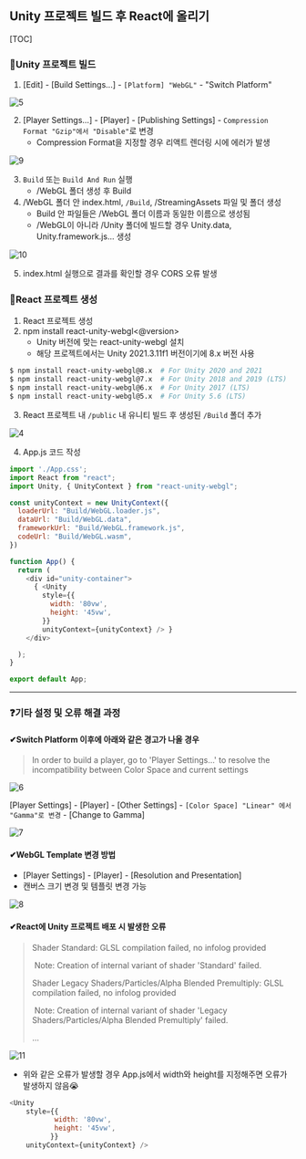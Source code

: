 ## Unity 프로젝트 빌드 후 React에 올리기

[TOC]

###  🔸Unity 프로젝트 빌드

1. [Edit] - [Build Settings...] - `[Platform] "WebGL"` - "Switch Platform"

![5](./Image/5.png)

2. [Player Settings...] - [Player] - [Publishing Settings] - `Compression Format "Gzip"에서 "Disable"`로 변경
   * Compression Format을 지정할 경우 리액트 렌더링 시에 에러가 발생

![9](./Image/9.PNG)



3. `Build` 또는 `Build And Run` 실행
   * /WebGL 폴더 생성 후 Build
4. /WebGL 폴더 안 index.html, `/Build`, /StreamingAssets 파일 및 폴더 생성
   * Build 안 파일들은 /WebGL 폴더 이름과 동일한 이름으로 생성됨
   * /WebGL이 아니라 /Unity 폴더에 빌드할 경우 Unity.data, Unity.framework.js... 생성

![10](./Image/10.png)

5. index.html 실행으로 결과를 확인할 경우 CORS 오류 발생



### 🔹React 프로젝트 생성

1. React 프로젝트 생성
2. npm install react-unity-webgl<@version>
   * Unity 버전에 맞는 react-unity-webgl 설치
   * 해당 프로젝트에서는 Unity 2021.3.11f1 버전이기에 8.x 버전 사용

```bash
$ npm install react-unity-webgl@8.x  # For Unity 2020 and 2021
$ npm install react-unity-webgl@7.x  # For Unity 2018 and 2019 (LTS)
$ npm install react-unity-webgl@6.x  # For Unity 2017 (LTS)
$ npm install react-unity-webgl@5.x  # For Unity 5.6 (LTS)
```

3. React 프로젝트 내 `/public` 내 유니티 빌드 후 생성된 `/Build` 폴더 추가

![4](./Image/4.png)

4. App.js 코드 작성

```js
import './App.css';
import React from "react";
import Unity, { UnityContext } from "react-unity-webgl";

const unityContext = new UnityContext({
  loaderUrl: "Build/WebGL.loader.js",
  dataUrl: "Build/WebGL.data",
  frameworkUrl: "Build/WebGL.framework.js",
  codeUrl: "Build/WebGL.wasm",
})

function App() {
  return (
    <div id="unity-container">
      { <Unity 
        style={{
          width: '80vw',
          height: '45vw',
        }}
        unityContext={unityContext} /> }
    </div>

  );
}

export default App;
```



------

### ❓기타 설정 및 오류 해결 과정

#### ✔Switch Platform 이후에 아래와 같은 경고가 나올 경우

> In order to build a player, go to 'Player Settings...' to resolve the incompatibility between Color Space and current settings

![6](./Image/6.PNG)

[Player Settings] - [Player] - [Other Settings] - `[Color Space] "Linear" 에서 "Gamma"로 변경` - [Change to Gamma]

![7](./Image/7.png)



#### ✔WebGL Template 변경 방법

* [Player Settings] - [Player] - [Resolution and Presentation]
* 캔버스 크기 변경 및 템플릿 변경 가능

![8](./Image/8.PNG)



#### ✔React에 Unity 프로젝트 배포 시 발생한 오류

> Shader Standard: GLSL compilation failed, no infolog provided
>
> ​	Note: Creation of internal variant of shader 'Standard' failed.
>
> Shader Legacy Shaders/Particles/Alpha Blended Premultiply: GLSL compilation failed, no infolog provided
>
> ​	Note: Creation of internal variant of shader 'Legacy Shaders/Particles/Alpha Blended Premultiply' failed.
>
> ...

![11](./Image/11.PNG)

* 위와 같은 오류가 발생할 경우 App.js에서 <Unity> width와 height를 지정해주면 오류가 발생하지 않음😭

```js
<Unity 
    style={{
           width: '80vw',
           height: '45vw',
          }}
    unityContext={unityContext} />
```







### 